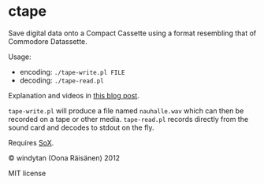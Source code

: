 ctape
=====

Save digital data onto a Compact Cassette using a format
resembling that of Commodore Datassette.

Usage:

* encoding: `./tape-write.pl FILE`
* decoding: `./tape-read.pl`

Explanation and videos in [this blog post](http://windytan.blogspot.fi/2012/08/vintage-bits-on-cassettes.html).

`tape-write.pl` will produce a file named `nauhalle.wav` which
can then be recorded on a tape or other media. `tape-read.pl` records
directly from the sound card and decodes to stdout on the fly.

Requires [SoX](http://sox.sourceforge.net/).

© windytan (Oona Räisänen) 2012

MIT license
